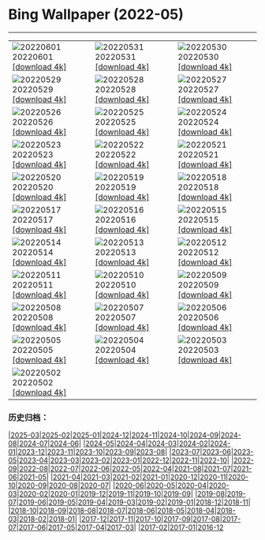 # Bing Wallpaper (2022-05)
**************

<table><tr><td><img class="wallpaper" src="https://www.bing.com/th?id=OHR.MarovoLagoon_ZH-CN1029152514_1920x1080.jpg" alt="20220601"> 20220601 <a class="wallpaper_link" href="https://www.bing.com/th?id=OHR.MarovoLagoon_ZH-CN1029152514_UHD.jpg">[download 4k]</a></td><td><img class="wallpaper" src="https://www.bing.com/th?id=OHR.ParrotDay_ZH-CN0775936218_1920x1080.jpg" alt="20220531"> 20220531 <a class="wallpaper_link" href="https://www.bing.com/th?id=OHR.ParrotDay_ZH-CN0775936218_UHD.jpg">[download 4k]</a></td><td><img class="wallpaper" src="https://www.bing.com/th?id=OHR.MountFryatt_ZH-CN0611142036_1920x1080.jpg" alt="20220530"> 20220530 <a class="wallpaper_link" href="https://www.bing.com/th?id=OHR.MountFryatt_ZH-CN0611142036_UHD.jpg">[download 4k]</a></td></tr><tr><td><img class="wallpaper" src="https://www.bing.com/th?id=OHR.HyaliteCreek_ZH-CN0400013447_1920x1080.jpg" alt="20220529"> 20220529 <a class="wallpaper_link" href="https://www.bing.com/th?id=OHR.HyaliteCreek_ZH-CN0400013447_UHD.jpg">[download 4k]</a></td><td><img class="wallpaper" src="https://www.bing.com/th?id=OHR.PurnululuNP_ZH-CN0102753224_1920x1080.jpg" alt="20220528"> 20220528 <a class="wallpaper_link" href="https://www.bing.com/th?id=OHR.PurnululuNP_ZH-CN0102753224_UHD.jpg">[download 4k]</a></td><td><img class="wallpaper" src="https://www.bing.com/th?id=OHR.MarinHeadlands_ZH-CN9876016714_1920x1080.jpg" alt="20220527"> 20220527 <a class="wallpaper_link" href="https://www.bing.com/th?id=OHR.MarinHeadlands_ZH-CN9876016714_UHD.jpg">[download 4k]</a></td></tr><tr><td><img class="wallpaper" src="https://www.bing.com/th?id=OHR.Monteverde_ZH-CN9598634812_1920x1080.jpg" alt="20220526"> 20220526 <a class="wallpaper_link" href="https://www.bing.com/th?id=OHR.Monteverde_ZH-CN9598634812_UHD.jpg">[download 4k]</a></td><td><img class="wallpaper" src="https://www.bing.com/th?id=OHR.Alhambra_ZH-CN9040625762_1920x1080.jpg" alt="20220525"> 20220525 <a class="wallpaper_link" href="https://www.bing.com/th?id=OHR.Alhambra_ZH-CN9040625762_UHD.jpg">[download 4k]</a></td><td><img class="wallpaper" src="https://www.bing.com/th?id=OHR.KornatiNP_ZH-CN8829346235_1920x1080.jpg" alt="20220524"> 20220524 <a class="wallpaper_link" href="https://www.bing.com/th?id=OHR.KornatiNP_ZH-CN8829346235_UHD.jpg">[download 4k]</a></td></tr><tr><td><img class="wallpaper" src="https://www.bing.com/th?id=OHR.RedBellied_ZH-CN8667089924_1920x1080.jpg" alt="20220523"> 20220523 <a class="wallpaper_link" href="https://www.bing.com/th?id=OHR.RedBellied_ZH-CN8667089924_UHD.jpg">[download 4k]</a></td><td><img class="wallpaper" src="https://www.bing.com/th?id=OHR.ZebraEgret_ZH-CN8497454146_1920x1080.jpg" alt="20220522"> 20220522 <a class="wallpaper_link" href="https://www.bing.com/th?id=OHR.ZebraEgret_ZH-CN8497454146_UHD.jpg">[download 4k]</a></td><td><img class="wallpaper" src="https://www.bing.com/th?id=OHR.AlbionFalls_ZH-CN8302577218_1920x1080.jpg" alt="20220521"> 20220521 <a class="wallpaper_link" href="https://www.bing.com/th?id=OHR.AlbionFalls_ZH-CN8302577218_UHD.jpg">[download 4k]</a></td></tr><tr><td><img class="wallpaper" src="https://www.bing.com/th?id=OHR.ApisMellifera_ZH-CN8078623367_1920x1080.jpg" alt="20220520"> 20220520 <a class="wallpaper_link" href="https://www.bing.com/th?id=OHR.ApisMellifera_ZH-CN8078623367_UHD.jpg">[download 4k]</a></td><td><img class="wallpaper" src="https://www.bing.com/th?id=OHR.GlassBridge_ZH-CN4258621683_1920x1080.jpg" alt="20220519"> 20220519 <a class="wallpaper_link" href="https://www.bing.com/th?id=OHR.GlassBridge_ZH-CN4258621683_UHD.jpg">[download 4k]</a></td><td><img class="wallpaper" src="https://www.bing.com/th?id=OHR.SchlossGluecksburg_ZH-CN4079837227_1920x1080.jpg" alt="20220518"> 20220518 <a class="wallpaper_link" href="https://www.bing.com/th?id=OHR.SchlossGluecksburg_ZH-CN4079837227_UHD.jpg">[download 4k]</a></td></tr><tr><td><img class="wallpaper" src="https://www.bing.com/th?id=OHR.SaltPondsMaras_ZH-CN3768334932_1920x1080.jpg" alt="20220517"> 20220517 <a class="wallpaper_link" href="https://www.bing.com/th?id=OHR.SaltPondsMaras_ZH-CN3768334932_UHD.jpg">[download 4k]</a></td><td><img class="wallpaper" src="https://www.bing.com/th?id=OHR.PawneeOwls_ZH-CN3586129981_1920x1080.jpg" alt="20220516"> 20220516 <a class="wallpaper_link" href="https://www.bing.com/th?id=OHR.PawneeOwls_ZH-CN3586129981_UHD.jpg">[download 4k]</a></td><td><img class="wallpaper" src="https://www.bing.com/th?id=OHR.BerninaBloodMoon_ZH-CN3349260043_1920x1080.jpg" alt="20220515"> 20220515 <a class="wallpaper_link" href="https://www.bing.com/th?id=OHR.BerninaBloodMoon_ZH-CN3349260043_UHD.jpg">[download 4k]</a></td></tr><tr><td><img class="wallpaper" src="https://www.bing.com/th?id=OHR.WindmillDay_ZH-CN3115996668_1920x1080.jpg" alt="20220514"> 20220514 <a class="wallpaper_link" href="https://www.bing.com/th?id=OHR.WindmillDay_ZH-CN3115996668_UHD.jpg">[download 4k]</a></td><td><img class="wallpaper" src="https://www.bing.com/th?id=OHR.MaasaiGiraffe_ZH-CN2960157829_1920x1080.jpg" alt="20220513"> 20220513 <a class="wallpaper_link" href="https://www.bing.com/th?id=OHR.MaasaiGiraffe_ZH-CN2960157829_UHD.jpg">[download 4k]</a></td><td><img class="wallpaper" src="https://www.bing.com/th?id=OHR.RiverBrathay_ZH-CN2718424663_1920x1080.jpg" alt="20220512"> 20220512 <a class="wallpaper_link" href="https://www.bing.com/th?id=OHR.RiverBrathay_ZH-CN2718424663_UHD.jpg">[download 4k]</a></td></tr><tr><td><img class="wallpaper" src="https://www.bing.com/th?id=OHR.OiaVillage_ZH-CN2495652522_1920x1080.jpg" alt="20220511"> 20220511 <a class="wallpaper_link" href="https://www.bing.com/th?id=OHR.OiaVillage_ZH-CN2495652522_UHD.jpg">[download 4k]</a></td><td><img class="wallpaper" src="https://www.bing.com/th?id=OHR.GiffordPinchot_ZH-CN2050686223_1920x1080.jpg" alt="20220510"> 20220510 <a class="wallpaper_link" href="https://www.bing.com/th?id=OHR.GiffordPinchot_ZH-CN2050686223_UHD.jpg">[download 4k]</a></td><td><img class="wallpaper" src="https://www.bing.com/th?id=OHR.GoremeNationalPark_ZH-CN1861727385_1920x1080.jpg" alt="20220509"> 20220509 <a class="wallpaper_link" href="https://www.bing.com/th?id=OHR.GoremeNationalPark_ZH-CN1861727385_UHD.jpg">[download 4k]</a></td></tr><tr><td><img class="wallpaper" src="https://www.bing.com/th?id=OHR.MomJoey_ZH-CN1642006600_1920x1080.jpg" alt="20220508"> 20220508 <a class="wallpaper_link" href="https://www.bing.com/th?id=OHR.MomJoey_ZH-CN1642006600_UHD.jpg">[download 4k]</a></td><td><img class="wallpaper" src="https://www.bing.com/th?id=OHR.SwedishAntenna_ZH-CN9163420082_1920x1080.jpg" alt="20220507"> 20220507 <a class="wallpaper_link" href="https://www.bing.com/th?id=OHR.SwedishAntenna_ZH-CN9163420082_UHD.jpg">[download 4k]</a></td><td><img class="wallpaper" src="https://www.bing.com/th?id=OHR.HertfordshireBluebells_ZH-CN1027832085_1920x1080.jpg" alt="20220506"> 20220506 <a class="wallpaper_link" href="https://www.bing.com/th?id=OHR.HertfordshireBluebells_ZH-CN1027832085_UHD.jpg">[download 4k]</a></td></tr><tr><td><img class="wallpaper" src="https://www.bing.com/th?id=OHR.JaliscoAgave_ZH-CN6612544241_1920x1080.jpg" alt="20220505"> 20220505 <a class="wallpaper_link" href="https://www.bing.com/th?id=OHR.JaliscoAgave_ZH-CN6612544241_UHD.jpg">[download 4k]</a></td><td><img class="wallpaper" src="https://www.bing.com/th?id=OHR.TofinoOcean_ZH-CN6555392161_1920x1080.jpg" alt="20220504"> 20220504 <a class="wallpaper_link" href="https://www.bing.com/th?id=OHR.TofinoOcean_ZH-CN6555392161_UHD.jpg">[download 4k]</a></td><td><img class="wallpaper" src="https://www.bing.com/th?id=OHR.DuckHen_ZH-CN6493617016_1920x1080.jpg" alt="20220503"> 20220503 <a class="wallpaper_link" href="https://www.bing.com/th?id=OHR.DuckHen_ZH-CN6493617016_UHD.jpg">[download 4k]</a></td></tr><tr><td><img class="wallpaper" src="https://www.bing.com/th?id=OHR.TravertineTurkey_ZH-CN6430409651_1920x1080.jpg" alt="20220502"> 20220502 <a class="wallpaper_link" href="https://www.bing.com/th?id=OHR.TravertineTurkey_ZH-CN6430409651_UHD.jpg">[download 4k]</a></td><td></td><td></td></tr></table>

### 历史归档：

|[2025-03](/../2025-03/2025-03.md)|[2025-02](/../2025-02/2025-02.md)|[2025-01](/../2025-01/2025-01.md)|[2024-12](/../2024-12/2024-12.md)|[2024-11](/../2024-11/2024-11.md)|[2024-10](/../2024-10/2024-10.md)|[2024-09](/../2024-09/2024-09.md)|[2024-08](/../2024-08/2024-08.md)|[2024-07](/../2024-07/2024-07.md)|[2024-06](/../2024-06/2024-06.md)|
|[2024-05](/../2024-05/2024-05.md)|[2024-04](/../2024-04/2024-04.md)|[2024-03](/../2024-03/2024-03.md)|[2024-02](/../2024-02/2024-02.md)|[2024-01](/../2024-01/2024-01.md)|[2023-12](/../2023-12/2023-12.md)|[2023-11](/../2023-11/2023-11.md)|[2023-10](/../2023-10/2023-10.md)|[2023-09](/../2023-09/2023-09.md)|[2023-08](/../2023-08/2023-08.md)|
|[2023-07](/../2023-07/2023-07.md)|[2023-06](/../2023-06/2023-06.md)|[2023-05](/../2023-05/2023-05.md)|[2023-04](/../2023-04/2023-04.md)|[2023-03](/../2023-03/2023-03.md)|[2023-02](/../2023-02/2023-02.md)|[2023-01](/../2023-01/2023-01.md)|[2022-12](/../2022-12/2022-12.md)|[2022-11](/../2022-11/2022-11.md)|[2022-10](/../2022-10/2022-10.md)|
|[2022-09](/../2022-09/2022-09.md)|[2022-08](/../2022-08/2022-08.md)|[2022-07](/../2022-07/2022-07.md)|[2022-06](/../2022-06/2022-06.md)|[2022-05](/2022-05.md)|[2022-04](/../2022-04/2022-04.md)|[2021-08](/../2021-08/2021-08.md)|[2021-07](/../2021-07/2021-07.md)|[2021-06](/../2021-06/2021-06.md)|[2021-05](/../2021-05/2021-05.md)|
|[2021-04](/../2021-04/2021-04.md)|[2021-03](/../2021-03/2021-03.md)|[2021-02](/../2021-02/2021-02.md)|[2021-01](/../2021-01/2021-01.md)|[2020-12](/../2020-12/2020-12.md)|[2020-11](/../2020-11/2020-11.md)|[2020-10](/../2020-10/2020-10.md)|[2020-09](/../2020-09/2020-09.md)|[2020-08](/../2020-08/2020-08.md)|[2020-07](/../2020-07/2020-07.md)|
|[2020-06](/../2020-06/2020-06.md)|[2020-05](/../2020-05/2020-05.md)|[2020-04](/../2020-04/2020-04.md)|[2020-03](/../2020-03/2020-03.md)|[2020-02](/../2020-02/2020-02.md)|[2020-01](/../2020-01/2020-01.md)|[2019-12](/../2019-12/2019-12.md)|[2019-11](/../2019-11/2019-11.md)|[2019-10](/../2019-10/2019-10.md)|[2019-09](/../2019-09/2019-09.md)|
|[2019-08](/../2019-08/2019-08.md)|[2019-07](/../2019-07/2019-07.md)|[2019-06](/../2019-06/2019-06.md)|[2019-05](/../2019-05/2019-05.md)|[2019-04](/../2019-04/2019-04.md)|[2019-03](/../2019-03/2019-03.md)|[2019-02](/../2019-02/2019-02.md)|[2019-01](/../2019-01/2019-01.md)|[2018-12](/../2018-12/2018-12.md)|[2018-11](/../2018-11/2018-11.md)|
|[2018-10](/../2018-10/2018-10.md)|[2018-09](/../2018-09/2018-09.md)|[2018-08](/../2018-08/2018-08.md)|[2018-07](/../2018-07/2018-07.md)|[2018-06](/../2018-06/2018-06.md)|[2018-05](/../2018-05/2018-05.md)|[2018-04](/../2018-04/2018-04.md)|[2018-03](/../2018-03/2018-03.md)|[2018-02](/../2018-02/2018-02.md)|[2018-01](/../2018-01/2018-01.md)|
|[2017-12](/../2017-12/2017-12.md)|[2017-11](/../2017-11/2017-11.md)|[2017-10](/../2017-10/2017-10.md)|[2017-09](/../2017-09/2017-09.md)|[2017-08](/../2017-08/2017-08.md)|[2017-07](/../2017-07/2017-07.md)|[2017-06](/../2017-06/2017-06.md)|[2017-05](/../2017-05/2017-05.md)|[2017-04](/../2017-04/2017-04.md)|[2017-03](/../2017-03/2017-03.md)|
|[2017-02](/../2017-02/2017-02.md)|[2017-01](/../2017-01/2017-01.md)|[2016-12](/../2016-12/2016-12.md)
